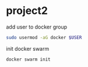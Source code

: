 # project2

add user to docker group

```bash
sudo usermod -aG docker $USER
```

init docker swarm

```bash
docker swarm init
```
